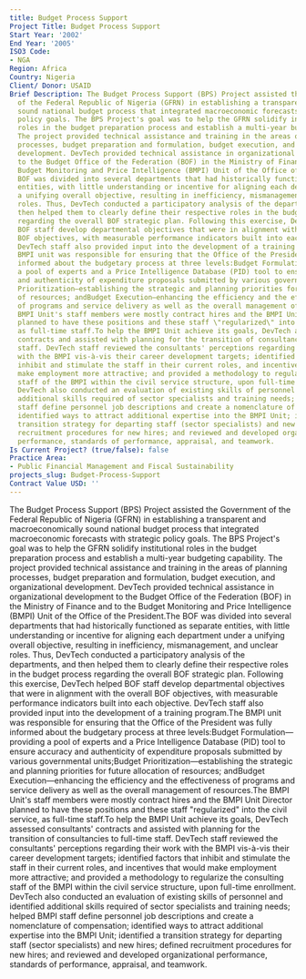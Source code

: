 ```yaml
---
title: Budget Process Support
Project Title: Budget Process Support
Start Year: '2002'
End Year: '2005'
ISO3 Code:
- NGA
Region: Africa
Country: Nigeria
Client/ Donor: USAID
Brief Description: The Budget Process Support (BPS) Project assisted the Government
  of the Federal Republic of Nigeria (GFRN) in establishing a transparent and macroeconomically
  sound national budget process that integrated macroeconomic forecasts with strategic
  policy goals. The BPS Project's goal was to help the GFRN solidify institutional
  roles in the budget preparation process and establish a multi-year budgeting capability.
  The project provided technical assistance and training in the areas of planning
  processes, budget preparation and formulation, budget execution, and organizational
  development. DevTech provided technical assistance in organizational development
  to the Budget Office of the Federation (BOF) in the Ministry of Finance and to the
  Budget Monitoring and Price Intelligence (BMPI) Unit of the Office of the President.The
  BOF was divided into several departments that had historically functioned as separate
  entities, with little understanding or incentive for aligning each department under
  a unifying overall objective, resulting in inefficiency, mismanagement, and unclear
  roles. Thus, DevTech conducted a participatory analysis of the departments, and
  then helped them to clearly define their respective roles in the budget process
  regarding the overall BOF strategic plan. Following this exercise, DevTech helped
  BOF staff develop departmental objectives that were in alignment with the overall
  BOF objectives, with measurable performance indicators built into each objective.
  DevTech staff also provided input into the development of a training program.The
  BMPI unit was responsible for ensuring that the Office of the President was fully
  informed about the budgetary process at three levels:Budget Formulation—providing
  a pool of experts and a Price Intelligence Database (PID) tool to ensure accuracy
  and authenticity of expenditure proposals submitted by various governmental units;Budget
  Prioritization—establishing the strategic and planning priorities for future allocation
  of resources; andBudget Execution—enhancing the efficiency and the effectiveness
  of programs and service delivery as well as the overall management of resources.The
  BMPI Unit's staff members were mostly contract hires and the BMPI Unit Director
  planned to have these positions and these staff \"regularized\" into the civil service,
  as full-time staff.To help the BMPI Unit achieve its goals, DevTech assessed consultants'
  contracts and assisted with planning for the transition of consultancies to full-time
  staff. DevTech staff reviewed the consultants' perceptions regarding their work
  with the BMPI vis-à-vis their career development targets; identified factors that
  inhibit and stimulate the staff in their current roles, and incentives that would
  make employment more attractive; and provided a methodology to regularize the consulting
  staff of the BMPI within the civil service structure, upon full-time enrollment.
  DevTech also conducted an evaluation of existing skills of personnel and identified
  additional skills required of sector specialists and training needs; helped BMPI
  staff define personnel job descriptions and create a nomenclature of compensation;
  identified ways to attract additional expertise into the BMPI Unit; identified a
  transition strategy for departing staff (sector specialists) and new hires; defined
  recruitment procedures for new hires; and reviewed and developed organizational
  performance, standards of performance, appraisal, and teamwork.
Is Current Project? (true/false): false
Practice Area:
- Public Financial Management and Fiscal Sustainability
projects_slug: Budget-Process-Support
Contract Value USD: ''
---
```


The Budget Process Support (BPS) Project assisted the Government of the Federal Republic of Nigeria (GFRN) in establishing a transparent and macroeconomically sound national budget process that integrated macroeconomic forecasts with strategic policy goals. The BPS Project's goal was to help the GFRN solidify institutional roles in the budget preparation process and establish a multi-year budgeting capability. The project provided technical assistance and training in the areas of planning processes, budget preparation and formulation, budget execution, and organizational development. DevTech provided technical assistance in organizational development to the Budget Office of the Federation (BOF) in the Ministry of Finance and to the Budget Monitoring and Price Intelligence (BMPI) Unit of the Office of the President.The BOF was divided into several departments that had historically functioned as separate entities, with little understanding or incentive for aligning each department under a unifying overall objective, resulting in inefficiency, mismanagement, and unclear roles. Thus, DevTech conducted a participatory analysis of the departments, and then helped them to clearly define their respective roles in the budget process regarding the overall BOF strategic plan. Following this exercise, DevTech helped BOF staff develop departmental objectives that were in alignment with the overall BOF objectives, with measurable performance indicators built into each objective. DevTech staff also provided input into the development of a training program.The BMPI unit was responsible for ensuring that the Office of the President was fully informed about the budgetary process at three levels:Budget Formulation—providing a pool of experts and a Price Intelligence Database (PID) tool to ensure accuracy and authenticity of expenditure proposals submitted by various governmental units;Budget Prioritization—establishing the strategic and planning priorities for future allocation of resources; andBudget Execution—enhancing the efficiency and the effectiveness of programs and service delivery as well as the overall management of resources.The BMPI Unit's staff members were mostly contract hires and the BMPI Unit Director planned to have these positions and these staff \"regularized\" into the civil service, as full-time staff.To help the BMPI Unit achieve its goals, DevTech assessed consultants' contracts and assisted with planning for the transition of consultancies to full-time staff. DevTech staff reviewed the consultants' perceptions regarding their work with the BMPI vis-à-vis their career development targets; identified factors that inhibit and stimulate the staff in their current roles, and incentives that would make employment more attractive; and provided a methodology to regularize the consulting staff of the BMPI within the civil service structure, upon full-time enrollment. DevTech also conducted an evaluation of existing skills of personnel and identified additional skills required of sector specialists and training needs; helped BMPI staff define personnel job descriptions and create a nomenclature of compensation; identified ways to attract additional expertise into the BMPI Unit; identified a transition strategy for departing staff (sector specialists) and new hires; defined recruitment procedures for new hires; and reviewed and developed organizational performance, standards of performance, appraisal, and teamwork.